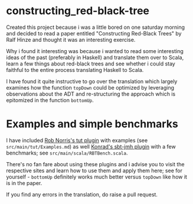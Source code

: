 # constructing_red-black-tree

Created this project because i was a little bored on one saturday morning and
decided to read a paper entitled "Constructing Red-Black Trees" by Ralf Hinze
and thought it was an interesting exercise.

Why i found it interesting was because i wanted to read some interesting ideas
of the past (preferably in Haskell) and translate them over to Scala, learn a few
things about red-black trees and see whether i could stay faithful to the 
entire process translating Haskell to Scala.

I have found it quite instructive to go over the translation which largely examines
how the function `topDown` could be optimized by leveraging observations about the
ADT and re-structuring the approach which is epitomized in the function `bottomUp`.

# Examples and simple benchmarks

I have included [Rob Norris's tut plugin](https://github.com/tpolecat/tut) with examples
(see `src/main/tut/Examples.md`) as well [Konrad's sbt-jmh plugin](https://github.com/ktoso/sbt-jmh)
with a few benchmarks; see `src/main/scala/RBTBench.scala`.

There's no fan fare about using these plugins and i advise you to visit the respective sites
and learn how to use them and apply them here; see for yourself - `bottomUp` definitely works
much better versus `topDown` like how it is in the paper.


If you find any errors in the translation, do raise a pull request.

